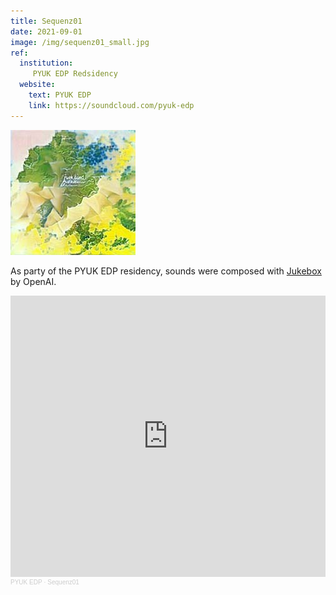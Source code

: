 ```yaml
---
title: Sequenz01
date: 2021-09-01
image: /img/sequenz01_small.jpg
ref:
  institution:
     PYUK EDP Redsidency
  website:
    text: PYUK EDP
    link: https://soundcloud.com/pyuk-edp
---
```


![Cover Image Sequenz01.](/img/sequenz01_small.jpg)

As party of the PYUK EDP residency, sounds were composed with [Jukebox](https://jukebox.openai.com/) by OpenAI.

<iframe width="100%" height="450" scrolling="no" frameborder="no" allow="autoplay" src="https://w.soundcloud.com/player/?url=https%3A//api.soundcloud.com/playlists/1297840099&color=%23ff5500&auto_play=false&hide_related=false&show_comments=true&show_user=true&show_reposts=false&show_teaser=true"></iframe><div style="font-size: 10px; color: #cccccc;line-break: anywhere;word-break: normal;overflow: hidden;white-space: nowrap;text-overflow: ellipsis; font-family: Interstate,Lucida Grande,Lucida Sans Unicode,Lucida Sans,Garuda,Verdana,Tahoma,sans-serif;font-weight: 100;"><a href="https://soundcloud.com/pyuk-edp" title="PYUK EDP" target="_blank" style="color: #cccccc; text-decoration: none;">PYUK EDP</a> · <a href="https://soundcloud.com/pyuk-edp/sets/sequenz01" title="Sequenz01" target="_blank" style="color: #cccccc; text-decoration: none;">Sequenz01</a></div>